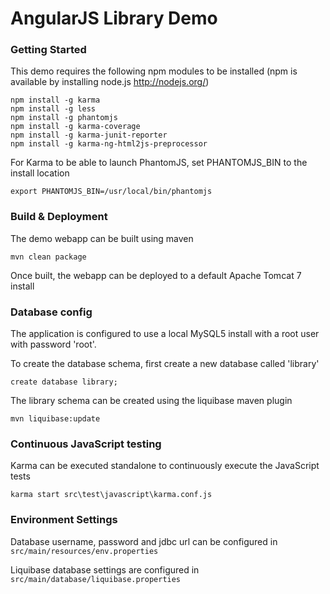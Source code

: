 # AngularJS Library Demo

### Getting Started

This demo requires the following npm modules to be installed (npm is available by installing node.js http://nodejs.org/)

```
npm install -g karma
npm install -g less
npm install -g phantomjs
npm install -g karma-coverage
npm install -g karma-junit-reporter
npm install -g karma-ng-html2js-preprocessor
```

For Karma to be able to launch PhantomJS, set PHANTOMJS_BIN to the install location

```
export PHANTOMJS_BIN=/usr/local/bin/phantomjs
```

### Build & Deployment

The demo webapp can be built using maven 

```
mvn clean package
```

Once built, the webapp can be deployed to a default Apache Tomcat 7 install

### Database config

The application is configured to use a local MySQL5 install with a root user with password 'root'.

To create the database schema, first create a new database called 'library'

```
create database library;
```

The library schema can be created using the liquibase maven plugin

```
mvn liquibase:update
```

### Continuous JavaScript testing

Karma can be executed standalone to continuously execute the JavaScript tests

```
karma start src\test\javascript\karma.conf.js
```

### Environment Settings

Database username, password and jdbc url can be configured in `src/main/resources/env.properties`

Liquibase database settings are configured in `src/main/database/liquibase.properties`





